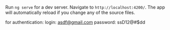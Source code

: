 
Run `ng serve` for a dev server. Navigate to `http://localhost:4200/`. The app will automatically reload if you change any of the source files.

for authentication:
login: asdf@gmail.com
password: ssD12@#$dd

